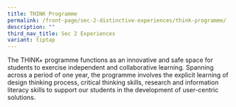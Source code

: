 ```yaml
---
title: THINK Programme
permalink: /front-page/sec-2-distinctive-experiences/think-programme/
description: ""
third_nav_title: Sec 2 Experiences
variant: tiptap
---
```

<p>The THINK+ programme functions as an innovative and safe space for students
to exercise independent and collaborative learning. Spanning across a period
of one year, the programme involves the explicit learning of design thinking
process, critical thinking skills, research and information literacy skills
to support our students in the development of user-centric solutions.</p>